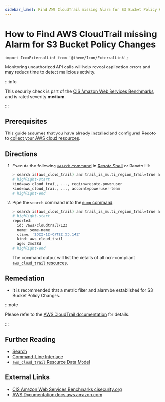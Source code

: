 ```yaml
---
sidebar_label: Find AWS CloudTrail missing Alarm for S3 Bucket Policy Changes
---
```


# How to Find AWS CloudTrail missing Alarm for S3 Bucket Policy Changes

```mdx-code-block
import IconExternalLink from '@theme/Icon/ExternalLink';
```

Monitoring unauthorized API calls will help reveal application errors and may reduce time to detect malicious activity.

:::info

This security check is part of the [CIS Amazon Web Services Benchmarks](https://cisecurity.org/benchmark/amazon_web_services) and is rated severity **medium**.

:::

## Prerequisites

This guide assumes that you have already [installed](../../../getting-started/install-resoto/index.md) and configured Resoto to [collect your AWS cloud resources](../../../getting-started/configure-resoto/aws.md).

## Directions

1. Execute the following [`search` command](../../../reference/cli/search-commands/search.md) in [Resoto Shell](../../../reference/components/shell.md) or Resoto UI:

   ```bash
   > search is(aws_cloud_trail) and trail_is_multi_region_trail=true and trail_status.is_logging=true with(empty, --> is(aws_cloudwatch_log_group) with(any, --> is(aws_cloudwatch_metric_filter) and filter_pattern~"\s*\$\.eventSource\s*=\s*s3.amazonaws.com.+\$\.eventName\s*=\s*PutBucketAcl.+\$\.eventName\s*=\s*PutBucketPolicy.+\$\.eventName\s*=\s*PutBucketCors.+\$\.eventName\s*=\s*PutBucketLifecycle.+\$\.eventName\s*=\s*PutBucketReplication.+\$\.eventName\s*=\s*DeleteBucketPolicy.+\$\.eventName\s*=\s*DeleteBucketCors.+\$\.eventName\s*=\s*DeleteBucketLifecycle.+\$\.eventName\s*=\s*DeleteBucketReplication"))
   # highlight-start
   ​kind=aws_cloud_trail, ..., region=resoto-poweruser
   ​kind=aws_cloud_trail, ..., account=poweruser-team
   # highlight-end
   ```

2. Pipe the `search` command into the [`dump` command](../../../reference/cli/format-commands/dump.md):

   ```bash
   > search is(aws_cloud_trail) and trail_is_multi_region_trail=true and trail_status.is_logging=true with(empty, --> is(aws_cloudwatch_log_group) with(any, --> is(aws_cloudwatch_metric_filter) and filter_pattern~"\s*\$\.eventSource\s*=\s*s3.amazonaws.com.+\$\.eventName\s*=\s*PutBucketAcl.+\$\.eventName\s*=\s*PutBucketPolicy.+\$\.eventName\s*=\s*PutBucketCors.+\$\.eventName\s*=\s*PutBucketLifecycle.+\$\.eventName\s*=\s*PutBucketReplication.+\$\.eventName\s*=\s*DeleteBucketPolicy.+\$\.eventName\s*=\s*DeleteBucketCors.+\$\.eventName\s*=\s*DeleteBucketLifecycle.+\$\.eventName\s*=\s*DeleteBucketReplication")) | dump
   # highlight-start
   ​reported:
   ​  id: /aws/cloudtrail/123
   ​  name: some-name
   ​  ctime: '2022-12-05T22:53:14Z'
   ​  kind: aws_cloud_trail
   ​  age: 2mo28d
   # highlight-end
   ```

   The command output will list the details of all non-compliant [`aws_cloud_trail` resources](../../../reference/data-models/aws/index.md#aws_cloud_trail).

## Remediation

- It is recommended that a metric filter and alarm be established for S3 Bucket Policy Changes.

:::note

Please refer to the [AWS CloudTrail documentation](https://docs.aws.amazon.com/awscloudtrail/latest/userguide/cloudwatch-alarms-for-cloudtrail.html) for details.

:::

## Further Reading

- [Search](../../../reference/search/index.md)
- [Command-Line Interface](../../../reference/cli/index.md)
- [`aws_cloud_trail` Resource Data Model](../../../reference/data-models/aws/index.md#aws_cloud_trail)

## External Links

- [CIS Amazon Web Services Benchmarks <span class="badge badge--secondary">cisecurity.org <IconExternalLink width="10" height="10" /></span>](https://cisecurity.org/benchmark/amazon_web_services)
- [AWS Documentation <span class="badge badge--secondary">docs.aws.amazon.com <IconExternalLink width="10" height="10" /></span>](https://docs.aws.amazon.com/awscloudtrail/latest/userguide/cloudwatch-alarms-for-cloudtrail.html)
